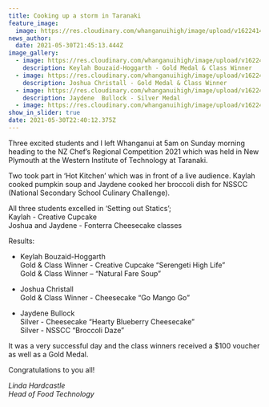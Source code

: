 ```yaml
---
title: Cooking up a storm in Taranaki
feature_image:
  image: https://res.cloudinary.com/whanganuihigh/image/upload/v1622414811/News/1a.NZ_Chef_s_Regional_Competition_2021_3.jpg
news_author:
  date: 2021-05-30T21:45:13.444Z
image_gallery:
  - image: https://res.cloudinary.com/whanganuihigh/image/upload/v1622414835/News/2.NZ_Chef_s_Regional_Competition_2021.jpg
    description: Keylah Bouzaid-Hoggarth - Gold Medal & Class Winner
  - image: https://res.cloudinary.com/whanganuihigh/image/upload/v1622414850/News/3.NZ_Chef_s_Regional_Competition_2021_1.jpg
    description: Joshua Christall - Gold Medal & Class Winner
  - image: https://res.cloudinary.com/whanganuihigh/image/upload/v1622414863/News/4.NZ_Chef_s_Regional_Competition_2021_2.jpg
    description: Jaydene  Bullock - Silver Medal
  - image: https://res.cloudinary.com/whanganuihigh/image/upload/v1622414877/News/1.NZ_Chef_s_Regional_Competition_2021_4.jpg
show_in_slider: true
date: 2021-05-30T22:40:12.375Z
---
```

Three excited students and I left Whanganui at 5am on Sunday morning heading to the NZ Chef’s Regional Competition 2021 which was held in New Plymouth at the Western Institute of Technology at Taranaki.

Two took part in ‘Hot Kitchen’ which was in front of a live audience. Kaylah cooked pumpkin soup and Jaydene cooked her broccoli dish for NSSCC (National Secondary School Culinary Challenge).

All three students excelled in ‘Setting out Statics’;  
Kaylah - Creative Cupcake  
Joshua and Jaydene - Fonterra Cheesecake classes 

Results:
* Keylah Bouzaid-Hoggarth  
Gold & Class Winner - Creative Cupcake “Serengeti High Life”  
Gold & Class Winner – “Natural Fare Soup”

* Joshua Christall  
Gold & Class Winner - Cheesecake “Go Mango Go”

* Jaydene  Bullock  
Silver - Cheesecake “Hearty Blueberry Cheesecake”  
Silver - NSSCC “Broccoli Daze”

It was a very successful day and the class winners received a $100 voucher as well as a Gold Medal.

Congratulations to you all!

*Linda Hardcastle  
Head of Food Technology*
